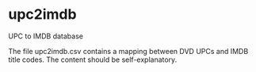 # upc2imdb
UPC to IMDB database

The file upc2imdb.csv contains a mapping between DVD UPCs and IMDB title codes.
The content should be self-explanatory.
